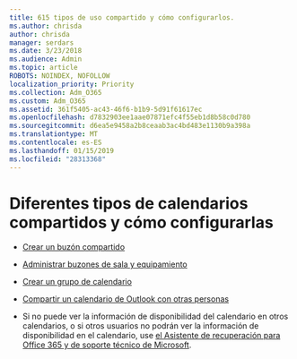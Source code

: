 ```yaml
---
title: 615 tipos de uso compartido y cómo configurarlos.
ms.author: chrisda
author: chrisda
manager: serdars
ms.date: 3/23/2018
ms.audience: Admin
ms.topic: article
ROBOTS: NOINDEX, NOFOLLOW
localization_priority: Priority
ms.collection: Adm_O365
ms.custom: Adm_O365
ms.assetid: 361f5405-ac43-46f6-b1b9-5d91f61617ec
ms.openlocfilehash: d7832903ee1aae07871efc4f55eb1d8b58c0d780
ms.sourcegitcommit: d6ea5e9458a2b8ceaab3ac4bd483e1130b9a398a
ms.translationtype: MT
ms.contentlocale: es-ES
ms.lasthandoff: 01/15/2019
ms.locfileid: "28313368"
---
```

# <a name="different-types-of-shared-calendars-and-how-to-set-them-up"></a>Diferentes tipos de calendarios compartidos y cómo configurarlas

- [Crear un buzón compartido](https://support.office.com/article/871a246d-3acd-4bba-948e-5de8be0544c9)
    
- [Administrar buzones de sala y equipamiento](https://support.office.com/article/9f518a6d-1e2c-4d44-93f3-e19013a1552b)
    
- [Crear un grupo de calendario](https://support.office.com/article/8385667b-d758-4489-a53f-f542dd01e6ff)
    
- [Compartir un calendario de Outlook con otras personas](https://support.office.com/article/353ed2c1-3ec5-449d-8c73-6931a0adab88)
    
- Si no puede ver la información de disponibilidad del calendario en otros calendarios, o si otros usuarios no podrán ver la información de disponibilidad en el calendario, use [el Asistente de recuperación para Office 365 y de soporte técnico de Microsoft](https://diagnostics.office.com/).
    

